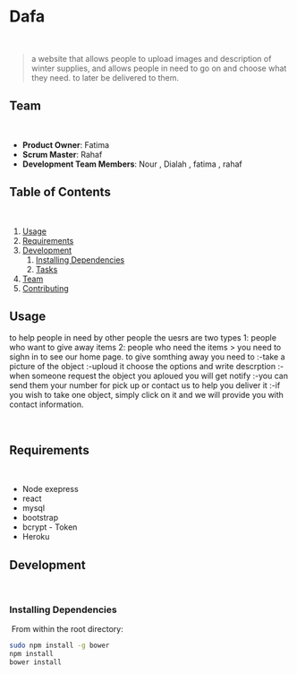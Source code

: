 # Dafa
​
> a website that allows people to upload images and description of winter supplies, and allows people in need to go on and choose what they need. to later be delivered to them.
​
## Team
​
  - __Product Owner__: Fatima 
  - __Scrum Master__: Rahaf 
  - __Development Team Members__: Nour , Dialah , fatima , rahaf
​
## Table of Contents
​
1. [Usage](#Usage)
1. [Requirements](#requirements)
1. [Development](#development)
    1. [Installing Dependencies](#installing-dependencies)
    1. [Tasks](#tasks)
1. [Team](#team)
1. [Contributing](#contributing)
​
## Usage
to help people in need by other people
the uesrs are two types 1: people who want to give away items
2: people who need the items
	> you need to sighn in to see our home page.
	to give somthing away you need to 
	:-take a picture of the object
	:-uploud it choose the options and write descrption
	:-when someone request the object you aploued you will get notify
	:-you can send them your number for pick up or contact us to help you deliver  it
	:-if you wish to take one object, simply click on it and we will provide you with 
	contact information.
    
​
## Requirements
​
- Node exepress
- react 
- mysql
- bootstrap 
- bcrypt - Token 
- Heroku
​
## Development
​
​
### Installing Dependencies
​
From within the root directory:
​
```sh
sudo npm install -g bower
npm install
bower install
```
